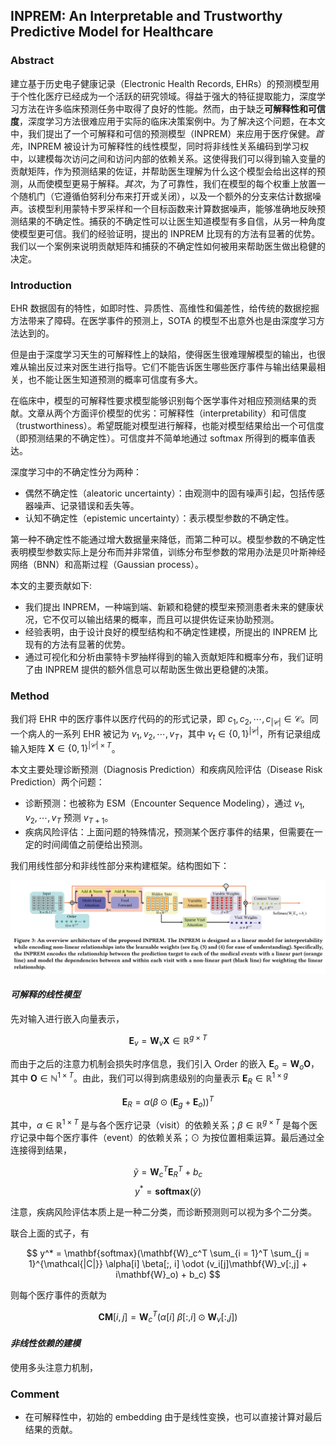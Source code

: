 ## INPREM: An Interpretable and Trustworthy Predictive Model for Healthcare

### Abstract

建立基于历史电子健康记录（Electronic Health Records, EHRs）的预测模型用于个性化医疗已经成为一个活跃的研究领域。得益于强大的特征提取能力，深度学习方法在许多临床预测任务中取得了良好的性能。然而，由于缺乏**可解释性和可信度**，深度学习方法很难应用于实际的临床决策案例中。为了解决这个问题，在本文中，我们提出了一个可解释和可信的预测模型（INPREM）来应用于医疗保健。*首先*，INPREM 被设计为可解释性的线性模型，同时将非线性关系编码到学习权中，以建模每次访问之间和访问内部的依赖关系。这使得我们可以得到输入变量的贡献矩阵，作为预测结果的佐证，并帮助医生理解为什么这个模型会给出这样的预测，从而使模型更易于解释。*其次*，为了可靠性，我们在模型的每个权重上放置一个随机门（它遵循伯努利分布来打开或关闭），以及一个额外的分支来估计数据噪声。该模型利用蒙特卡罗采样和一个目标函数来计算数据噪声，能够准确地反映预测结果的不确定性。捕获的不确定性可以让医生知道模型有多自信，从另一种角度使模型更可信。我们的经验证明，提出的 INPREM 比现有的方法有显著的优势。我们以一个案例来说明贡献矩阵和捕获的不确定性如何被用来帮助医生做出稳健的决定。

### Introduction

EHR 数据固有的特性，如即时性、异质性、高维性和偏差性，给传统的数据挖掘方法带来了障碍。在医学事件的预测上，SOTA 的模型不出意外也是由深度学习方法达到的。

但是由于深度学习天生的可解释性上的缺陷，使得医生很难理解模型的输出，也很难从输出反过来对医生进行指导。它们不能告诉医生哪些医疗事件与输出结果最相关，也不能让医生知道预测的概率可信度有多大。

在临床中，模型的可解释性要求模型能够识别每个医学事件对相应预测结果的贡献。文章从两个方面评价模型的优劣：可解释性（interpretability）和可信度（trustworthiness）。希望既能对模型进行解释，也能对模型结果给出一个可信度（即预测结果的不确定性）。可信度并不简单地通过 softmax 所得到的概率值表达。

深度学习中的不确定性分为两种：
* 偶然不确定性（aleatoric uncertainty）：由观测中的固有噪声引起，包括传感器噪声、记录错误和丢失等。
* 认知不确定性（epistemic uncertainty）：表示模型参数的不确定性。

第一种不确定性不能通过增大数据量来降低，而第二种可以。模型参数的不确定性表明模型参数实际上是分布而并非常值，训练分布型参数的常用办法是贝叶斯神经网络（BNN）和高斯过程（Gaussian process）。

本文的主要贡献如下:

* 我们提出 INPREM，一种端到端、新颖和稳健的模型来预测患者未来的健康状况，它不仅可以输出结果的概率，而且可以提供佐证来协助预测。
* 经验表明，由于设计良好的模型结构和不确定性建模，所提出的 INPREM 比现有的方法有显著的优势。
* 通过可视化和分析由蒙特卡罗抽样得到的输入贡献矩阵和概率分布，我们证明了由 INPREM 提供的额外信息可以帮助医生做出更稳健的决策。

### Method

我们将 EHR 中的医疗事件以医疗代码的的形式记录，即 $c_1, c_2, \cdots, c_{|\mathcal{C}|} \in \mathcal{C}$。同一个病人的一系列 EHR 被记为 $v_1, v_2, \cdots, v_T$，其中 $v_t \in \{0, 1\}^{|\mathcal{C}|}$，所有记录组成输入矩阵 $\mathbf{X} \in \{0, 1\}^{|\mathcal{C}| \times T}$。

本文主要处理诊断预测（Diagnosis Prediction）和疾病风险评估（Disease Risk Prediction）两个问题：

* 诊断预测：也被称为 ESM（Encounter Sequence
Modeling），通过 $v_1, v_2, \cdots, v_T$ 预测 $v_{T + 1}$。
* 疾病风险评估：上面问题的特殊情况，预测某个医疗事件的结果，但需要在一定的时间阈值之前便给出预测。

我们用线性部分和非线性部分来构建框架。结构图如下：

![](1.PNG)

#### *可解释的线性模型*

先对输入进行嵌入向量表示，

$$
\mathbf{E}_v = \mathbf{W}_v \mathbf{X} \in \mathbb{R}^{g \times T}
$$

而由于之后的注意力机制会损失时序信息，我们引入 Order 的嵌入 $\mathbf{E}_o = \mathbf{W}_o \mathbf{O}$，其中 $\mathbf{O} \in \mathbb{N}^{1 \times T}$。由此，我们可以得到病患级别的向量表示 $\mathbf{E}_R \in \mathbb{R}^{1 \times g}$

$$
\mathbf{E}_R = \alpha(\beta \odot (\mathbf{E}_g + \mathbf{E}_o))^T
$$

其中，$\alpha \in \mathbb{R}^{1 \times T}$ 是与各个医疗记录（visit）的依赖关系；$\beta \in \mathbb{R}^{g \times T}$ 是每个医疗记录中每个医疗事件（event）的依赖关系；$\odot$ 为按位置相乘运算。最后通过全连接得到结果，

$$
\tilde{y} = \mathbf{W}_c^T \mathbf{E}_R^T + b_c
$$
$$
y^* = \mathbf{softmax}(\tilde{y})
$$

注意，疾病风险评估本质上是一种二分类，而诊断预测则可以视为多个二分类。

联合上面的式子，有

$$
y^* = \mathbf{softmax}(\mathbf{W}_c^T \sum_{i = 1}^T \sum_{j = 1}^{\mathcal{|C|}} \alpha[i] \beta[;, i] \odot (v_i[j]\mathbf{W}_v[:,j] + i\mathbf{W}_o) + b_c)
$$

则每个医疗事件的贡献为

$$
\mathbf{CM}[i,j] = \mathbf{W}_c^T (\alpha[i] ~ \beta[:, i] \odot \mathbf{W}_v[:, j])
$$

#### *非线性依赖的建模*

使用多头注意力机制，

### Comment

* 在可解释性中，初始的 embedding 由于是线性变换，也可以直接计算对最后结果的贡献。